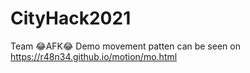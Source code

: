 # CityHack2021
Team :joy:AFK:joy:
Demo movement patten can be seen on https://r48n34.github.io/motion/mo.html
